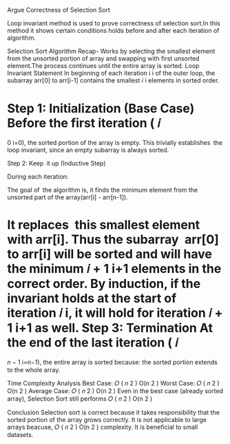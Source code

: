 Argue Correctness of Selection Sort

Loop invariant method is used to prove correctness of selection sort.In this method it shows certain conditions holds before and after each iteration of algorithm.

Selection Sort Algorithm Recap- Works by selecting the smallest element from the unsorted portion of array and swapping with first unsorted element.The process continues until the entire array is sorted.
Loop Invariant Statement
In beginning of each iteration 
i
i of the outer loop, the subarray arr[0] to arr[i-1] contains the smallest 
𝑖
i elements in sorted order.

Step 1: Initialization (Base Case)
Before the first iteration (
𝑖
=
0
i=0), the sorted portion of the array is empty.
This trivially establishes the loop invariant, since an empty subarray is always sorted.

Step 2: Keep it up (Inductive Step)

During each iteration:

The goal of the algorithm is, it finds the minimum element from the unsorted part of the array(arr[i] - arr[n-1]).

It replaces this smallest element with arr[i]. Thus the subarray arr[0] to arr[i] will be sorted and will have the minimum
𝑖
+
1
i+1 elements in the correct order.
By induction, if the invariant holds at the start of iteration 
𝑖
i, it will hold for iteration 
𝑖
+
1
i+1 as well.
Step 3: Termination
At the end of the last iteration (
𝑖
=
𝑛
−
1
i=n−1), the entire array is sorted because:
the sorted portion extends to the whole array.

Time Complexity Analysis
Best Case: 
𝑂
(
𝑛
2
)
O(n 
2
 )
Worst Case: 
𝑂
(
𝑛
2
)
O(n 
2
 )
Average Case: 
𝑂
(
𝑛
2
)
O(n 
2
 )
Even in the best case (already sorted array), Selection Sort still performs 
𝑂
(
𝑛
2
)
O(n 
2
 ) 

 Conclusion
 Selection sort is correct because it takes responsibility that the sorted portion of the array grows correctly.
 It is not applicable to large arrays beacuse,
 𝑂
(
𝑛
2
)
O(n 
2
 ) complexity.
It is beneficial to small datasets.
 
 
